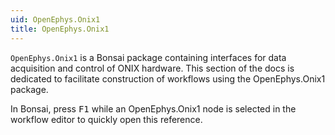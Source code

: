 ```yaml
---
uid: OpenEphys.Onix1
title: OpenEphys.Onix1
---
```


`OpenEphys.Onix1` is a Bonsai package containing interfaces for data acquisition and control of ONIX hardware. This section
of the docs is dedicated to facilitate construction of workflows using the OpenEphys.Onix1 package.

In Bonsai, press <kbd>F1</kbd> while an OpenEphys.Onix1 node is selected in the workflow editor to quickly open this reference.